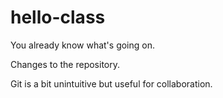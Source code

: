 # hello-class
You already know what's going on.

Changes to the repository.


Git is a bit unintuitive but useful for collaboration.